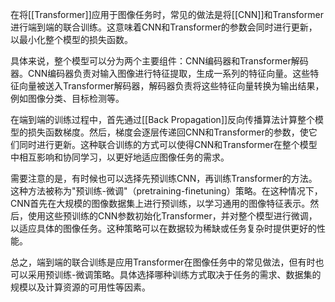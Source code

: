 在将[[Transformer]]应用于图像任务时，常见的做法是将[[CNN]]和Transformer进行端到端的联合训练。这意味着CNN和Transformer的参数会同时进行更新，以最小化整个模型的损失函数。

具体来说，整个模型可以分为两个主要组件：CNN编码器和Transformer解码器。CNN编码器负责对输入图像进行特征提取，生成一系列的特征向量。这些特征向量被送入Transformer解码器，解码器负责将这些特征向量转换为输出结果，例如图像分类、目标检测等。

在端到端的训练过程中，首先通过[[Back Propagation]]反向传播算法计算整个模型的损失函数梯度。然后，梯度会逐层传递回CNN和Transformer的参数，使它们同时进行更新。这种联合训练的方式可以使得CNN和Transformer在整个模型中相互影响和协同学习，以更好地适应图像任务的需求。

需要注意的是，有时候也可以选择先预训练CNN，再训练Transformer的方法。这种方法被称为"预训练-微调"（pretraining-finetuning）策略。在这种情况下，CNN首先在大规模的图像数据集上进行预训练，以学习通用的图像特征表示。然后，使用这些预训练的CNN参数初始化Transformer，并对整个模型进行微调，以适应具体的图像任务。这种策略可以在数据较为稀缺或任务复杂时提供更好的性能。

总之，端到端的联合训练是应用Transformer在图像任务中的常见做法，但有时也可以采用预训练-微调策略。具体选择哪种训练方式取决于任务的需求、数据集的规模以及计算资源的可用性等因素。